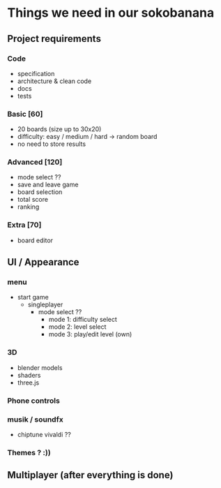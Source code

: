 # Things we need in our sokobanana

## Project requirements

### Code
  - specification
  - architecture & clean code
  - docs
  - tests

### Basic [60]
  - 20 boards (size up to 30x20)
  - difficulty: easy / medium / hard -> random board
  - no need to store results

### Advanced [120]
  - mode select ??
  - save and leave game
  - board selection
  - total score
  - ranking
  
### Extra [70]
  - board editor


## UI / Appearance
### menu
  - start game
    - singleplayer
      - mode select ??
        - mode 1: difficulty select
        - mode 2: level select
        - mode 3: play/edit level (own)

### 3D
  - blender models
  - shaders
  - three.js
  
### Phone controls

### musik / soundfx
  - chiptune vivaldi ??

### Themes ? :))

## Multiplayer (after everything is done)